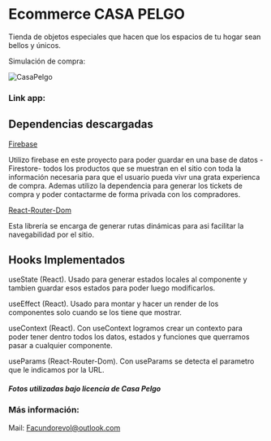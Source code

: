 # Ecommerce CASA PELGO
Tienda de objetos especiales que hacen que los espacios de tu hogar sean bellos y únicos.

Simulación de compra:

![CasaPelgo](public/img/simuladorCompraCasaPelgo.gif)

### Link app: 

## Dependencias descargadas
[Firebase](https://firebase.google.com)

Utilizo firebase en este proyecto para poder guardar en una base de datos -Firestore- todos los productos que se muestran en el sitio con toda la información necesaria para que el usuario pueda vivr una grata experienca de compra. Ademas utilizo la dependencia para generar los tickets de compra y poder contactarme de forma privada con los compradores. 

[React-Router-Dom](https://v5.reactrouter.com/web/guides/quick-start)

Esta librería se encarga de generar rutas dinámicas para asi facilitar la navegabilidad por el sitio.

## Hooks Implementados
useState (React).
Usado para generar estados locales al componente y tambien guardar esos estados para poder luego modificarlos.

useEffect (React).
Usado para montar y hacer un render de los componentes solo cuando se los tiene que mostrar.

useContext (React).
Con useContext logramos crear un contexto para poder tener dentro todos los datos, estados y funciones que querramos pasar a cualquier componente.

useParams (React-Router-Dom).
Con useParams se detecta el parametro que le indicamos por la URL.

##### Fotos utilizadas bajo licencia de Casa Pelgo

### Más información:
Mail: Facundorevol@outlook.com

